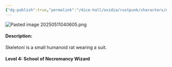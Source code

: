 ```yaml
---
{"dg-publish":true,"permalink":"/dice-hall/oxidia/rustpunk/characters/queso-skeletoni/"}
---
```



![Pasted image 20250511040605.png](/img/user/Dice%20Hall/Assets/Pasted%20image%2020250511040605.png)

#### Description:
Skeletoni is a small humanoid rat wearing a suit.
#### Level 4: School of Necromancy Wizard